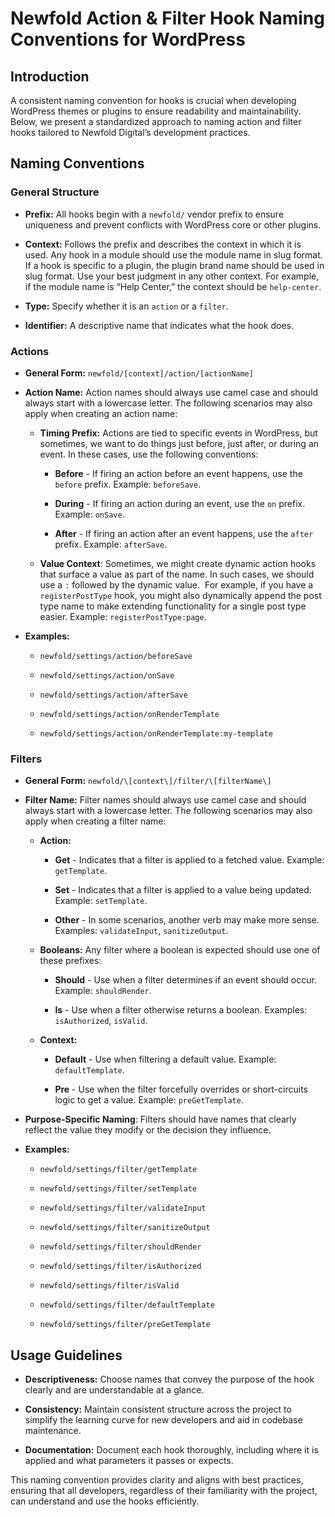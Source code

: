 # Newfold Action & Filter Hook Naming Conventions for WordPress

## Introduction

A consistent naming convention for hooks is crucial when developing WordPress themes or plugins to ensure readability and maintainability. Below, we present a standardized approach to naming action and filter hooks tailored to Newfold Digital’s development practices.

## Naming Conventions

### General Structure

*   **Prefix:** All hooks begin with a `newfold/` vendor prefix to ensure uniqueness and prevent conflicts with WordPress core or other plugins.
    
*   **Context:** Follows the prefix and describes the context in which it is used. Any hook in a module should use the module name in slug format. If a hook is specific to a plugin, the plugin brand name should be used in slug format. Use your best judgment in any other context. For example, if the module name is “Help Center,” the context should be `help-center`.
    
*   **Type:** Specify whether it is an `action` or a `filter`.
    
*   **Identifier:** A descriptive name that indicates what the hook does.
    

### Actions

* **General Form:** `newfold/[context]/action/[actionName]`

* **Action Name:** Action names should always use camel case and should always start with a lowercase letter. The following scenarios may also apply when creating an action name:

  *   **Timing Prefix:** Actions are tied to specific events in WordPress, but sometimes, we want to do things just before, just after, or during an event. In these cases, use the following conventions:
      
      *   **Before** - If firing an action before an event happens, use the `before` prefix. Example: `beforeSave`.
          
      *   **During** - If firing an action during an event, use the `on` prefix. Example: `onSave`.
          
      *   **After** - If firing an action after an event happens, use the `after` prefix. Example: `afterSave`.
          
  *   **Value Context**: Sometimes, we might create dynamic action hooks that surface a value as part of the name. In such cases, we should use a `:` followed by the dynamic value.  For example, if you have a `registerPostType` hook, you might also dynamically append the post type name to make extending functionality for a single post type easier. Example: `registerPostType:page`.
    
*   **Examples:**
    
    *   `newfold/settings/action/beforeSave`
        
    *   `newfold/settings/action/onSave`
        
    *   `newfold/settings/action/afterSave`
        
    *   `newfold/settings/action/onRenderTemplate`
        
    *   `newfold/settings/action/onRenderTemplate:my-template`
        

### Filters

*   **General Form:** `newfold/\[context\]/filter/\[filterName\]`
    
*   **Filter Name:** Filter names should always use camel case and should always start with a lowercase letter. The following scenarios may also apply when creating a filter name:
    
    *   **Action:**
        
        *   **Get** - Indicates that a filter is applied to a fetched value. Example: `getTemplate`.
            
        *   **Set** - Indicates that a filter is applied to a value being updated. Example: `setTemplate`.
            
        *   **Other** - In some scenarios, another verb may make more sense. Examples: `validateInput`, `sanitizeOutput`.
            
    *   **Booleans:** Any filter where a boolean is expected should use one of these prefixes:
        
        *   **Should** - Use when a filter determines if an event should occur. Example: `shouldRender`.
            
        *   **Is** - Use when a filter otherwise returns a boolean. Examples: `isAuthorized`, `isValid`.
            
    *   **Context:**
        
        *   **Default** - Use when filtering a default value. Example: `defaultTemplate`.
            
        *   **Pre** - Use when the filter forcefully overrides or short-circuits logic to get a value. Example: `preGetTemplate`.
            
*   **Purpose-Specific Naming**: Filters should have names that clearly reflect the value they modify or the decision they influence.
    
*   **Examples:**
    
    *   `newfold/settings/filter/getTemplate`
        
    *   `newfold/settings/filter/setTemplate`
        
    *   `newfold/settings/filter/validateInput`
        
    *   `newfold/settings/filter/sanitizeOutput`
        
    *   `newfold/settings/filter/shouldRender`
        
    *   `newfold/settings/filter/isAuthorized`
        
    *   `newfold/settings/filter/isValid`
        
    *   `newfold/settings/filter/defaultTemplate`
        
    *   `newfold/settings/filter/preGetTemplate`
        

## Usage Guidelines

*   **Descriptiveness:** Choose names that convey the purpose of the hook clearly and are understandable at a glance.
    
*   **Consistency:** Maintain consistent structure across the project to simplify the learning curve for new developers and aid in codebase maintenance.
    
*   **Documentation:** Document each hook thoroughly, including where it is applied and what parameters it passes or expects.
    

This naming convention provides clarity and aligns with best practices, ensuring that all developers, regardless of their familiarity with the project, can understand and use the hooks efficiently.
